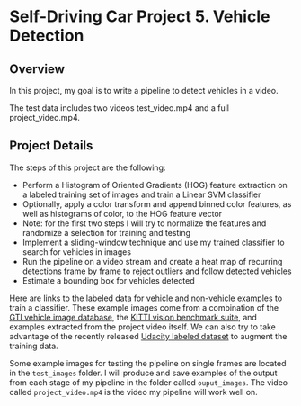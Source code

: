 # Self-Driving Car Project 5. Vehicle Detection

## Overview
In this project, my goal is to write a pipeline to detect vehicles in a video.

The test data includes two videos test_video.mp4 and a full project_video.mp4.  

## Project Details
The steps of this project are the following:

* Perform a Histogram of Oriented Gradients (HOG) feature extraction on a labeled training set of images and train a Linear SVM classifier
* Optionally, apply a color transform and append binned color features, as well as histograms of color, to the HOG feature vector
* Note: for the first two steps I will try to normalize the features and randomize a selection for training and testing
* Implement a sliding-window technique and use my trained classifier to search for vehicles in images
* Run the pipeline on a video stream and create a heat map of recurring detections frame by frame to reject outliers and follow detected vehicles
* Estimate a bounding box for vehicles detected

Here are links to the labeled data for [vehicle](https://s3.amazonaws.com/udacity-sdc/Vehicle_Tracking/vehicles.zip) and [non-vehicle](https://s3.amazonaws.com/udacity-sdc/Vehicle_Tracking/non-vehicles.zip) examples to train a classifier. These example images come from a combination of the [GTI vehicle image database](http://www.gti.ssr.upm.es/data/Vehicle_database.html), the [KITTI vision benchmark suite](http://www.cvlibs.net/datasets/kitti/), and examples extracted from the project video itself. We can also try to take advantage of the recently released [Udacity labeled dataset](https://github.com/udacity/self-driving-car/tree/master/annotations) to augment the training data.  

Some example images for testing the pipeline on single frames are located in the `test_images` folder. I will produce and save examples of the output from each stage of my pipeline in the folder called `ouput_images`. The video called `project_video.mp4` is the video my pipeline will work well on.


